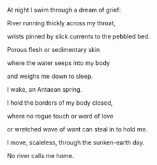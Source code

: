 At night I swim through a dream of grief:

River running thickly across my throat,

wrists pinned by slick currents to the pebbled bed.

Porous flesh or sedimentary skin

where the water seeps into my body

and weighs me down to sleep. 



I wake, an Antaean spring. 

I hold the borders of my body closed,

where no rogue touch or word of love

or wretched wave of want can steal in to hold me.

I move, scaleless, through the sunken-earth day.

No river calls me home.